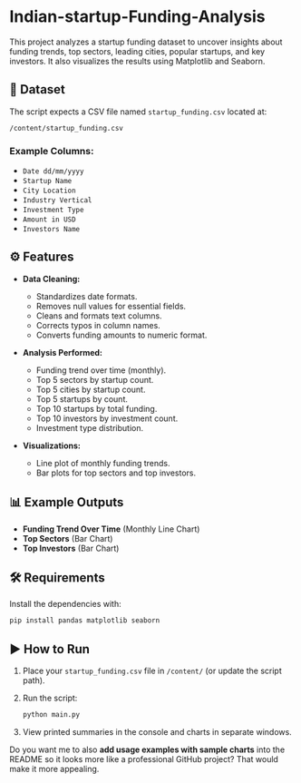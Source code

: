 # Indian-startup-Funding-Analysis

This project analyzes a startup funding dataset to uncover insights about funding trends, top sectors, leading cities, popular startups, and key investors. It also visualizes the results using Matplotlib and Seaborn.

## 📂 Dataset

The script expects a CSV file named `startup_funding.csv` located at:

```
/content/startup_funding.csv
```

### Example Columns:

* `Date dd/mm/yyyy`
* `Startup Name`
* `City Location`
* `Industry Vertical`
* `Investment Type`
* `Amount in USD`
* `Investors Name`

## ⚙️ Features

* **Data Cleaning:**

  * Standardizes date formats.
  * Removes null values for essential fields.
  * Cleans and formats text columns.
  * Corrects typos in column names.
  * Converts funding amounts to numeric format.

* **Analysis Performed:**

  * Funding trend over time (monthly).
  * Top 5 sectors by startup count.
  * Top 5 cities by startup count.
  * Top 5 startups by count.
  * Top 10 startups by total funding.
  * Top 10 investors by investment count.
  * Investment type distribution.

* **Visualizations:**

  * Line plot of monthly funding trends.
  * Bar plots for top sectors and top investors.

## 📊 Example Outputs

* **Funding Trend Over Time** (Monthly Line Chart)
* **Top Sectors** (Bar Chart)
* **Top Investors** (Bar Chart)

## 🛠️ Requirements

Install the dependencies with:

```bash
pip install pandas matplotlib seaborn
```

## ▶️ How to Run

1. Place your `startup_funding.csv` file in `/content/` (or update the script path).
2. Run the script:

   ```bash
   python main.py
   ```
3. View printed summaries in the console and charts in separate windows.



Do you want me to also **add usage examples with sample charts** into the README so it looks more like a professional GitHub project? That would make it more appealing.
